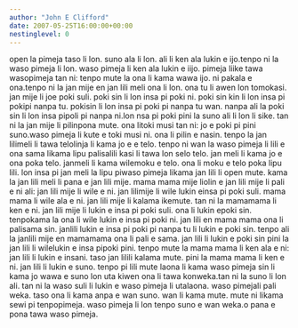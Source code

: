 ```yaml
---
author: "John E Clifford"
date: 2007-05-25T16:00:00+00:00
nestinglevel: 0
---
```

open la pimeja taso li lon. suno ala li lon. ali li ken ala lukin e ijo.tenpo ni la waso pimeja li lon. waso pimeja li ken ala lukin e iijo. pimeja liike tawa wasopimeja tan ni: tenpo mute la ona li kama wawa ijo. ni pakala e ona.tenpo ni la jan mije en jan lili meli ona li lon. ona tu li awen lon tomokasi. jan mije li joe poki suli. poki sin li lon insa pi poki ni. poki sin kin li lon insa pi pokipi nanpa tu. pokisin li lon insa pi poki pi nanpa tu wan. nanpa ali la poki sin li lon insa pipoli pi nanpa ni.lon nsa pi poki pini la suno ali li lon li sike. tan ni la jan mije li pilinpona mute. ona litoki musi tan ni: jo e poki pi pini suno.waso pimeja li kute e toki musi ni. ona li pilin e nasin. tenpo la jan lilimeli li tawa telolinja li kama jo e e telo. tenpo ni wan la waso pimeja li lili e ona sama likama lipu palisalili kasi li tawa lon selo telo. jan meli li kama jo e ona poka telo. janmeli li kama wilemoku e telo. ona li moku e telo poka lipu lili. lon insa pi jan meli la lipu piwaso pimeja likama jan lili li open mute. kama la jan lili meli li pana e jan lili mije. mama mama mije liolin e jan lili mije li pali e ni ali: jan lili mije li wile e ni. jan lilimije li wile lukin einsa pi poki suli. mama mama li wile ala e ni. jan lili mije li kalama ikemute. tan ni la mamamama li ken e ni. jan lili mije li lukin e insa pi poki suli. ona li lukin epoki sin. tenpokama la ona li wile lukin e insa pi poki ni. jan lili en mama mama ona li palisama sin. janlili lukin e insa pi poki pi nanpa tu li lukin e poki sin. tenpo ali la janlili mije en mamamama ona li pali e sama. jan lili li lukin e poki sin pini la jan lili li wilelukin e insa pipoki pini. tenpo mute la mama mama li ken ala e ni: jan lili li lukin e insani. taso jan lilili kalama mute. pini la mama mama li ken e ni. jan lili li lukin e suno. tenpo pi lili mute laona li kama waso pimeja sin li kama jo wawa e suno lon uta kiwen ona li tawa konweka.tan ni la suno li lon ali. tan ni la waso suli li lukin e waso pimeja li utalaona. waso pimejali pali weka. taso ona li kama anpa e wan suno. wan li kama mute. mute ni likama sewi pi tenpopimeja. waso pimeja li lon tenpo suno e wan weka.o pana e pona tawa waso pimeja.